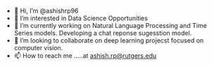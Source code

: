 - 👋 Hi, I’m @ashishrp96
- 👀 I’m interested in Data Science Opportunities
- 🌱 I’m currently working on Natural Language Processing and Time Series models. Developing a chat reponse sugesstion model.
- 💞️ I’m looking to collaborate on deep learning projecst focused on computer vision.
- 📫 How to reach me .....at ashish.rp@rutgers.edu

<!---
ashishrp96/ashishrp96 is a ✨ special ✨ repository because its `README.md` (this file) appears on your GitHub profile.
You can click the Preview link to take a look at your changes.
--->
